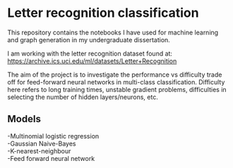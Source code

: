 # Letter recognition classification
This repository contains the notebooks I have used for machine learning and graph generation in my undergraduate dissertation.

I am working with the letter recognition dataset found at: https://archive.ics.uci.edu/ml/datasets/Letter+Recognition

The aim of the project is to investigate the performance vs difficulty trade off for feed-forward neural networks in multi-class classification. Difficulty here refers to long training times, unstable gradient problems, difficulties in selecting the number of hidden layers/neurons, etc.

## Models

-Multinomial logistic regression <br/>
-Gaussian Naive-Bayes <br/>
-K-nearest-neighbour <br/>
-Feed forward neural network
